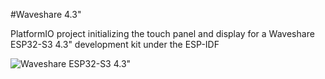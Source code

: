 #Waveshare 4.3"

PlatformIO project initializing the touch panel and display for a Waveshare ESP32-S3 4.3" development kit under the ESP-IDF

![Waveshare ESP32-S3 4.3"](https://www.waveshare.com/img/devkit/ESP32-S3-Touch-LCD-4.3/ESP32-S3-Touch-LCD-4.3-details-9.jpg)
